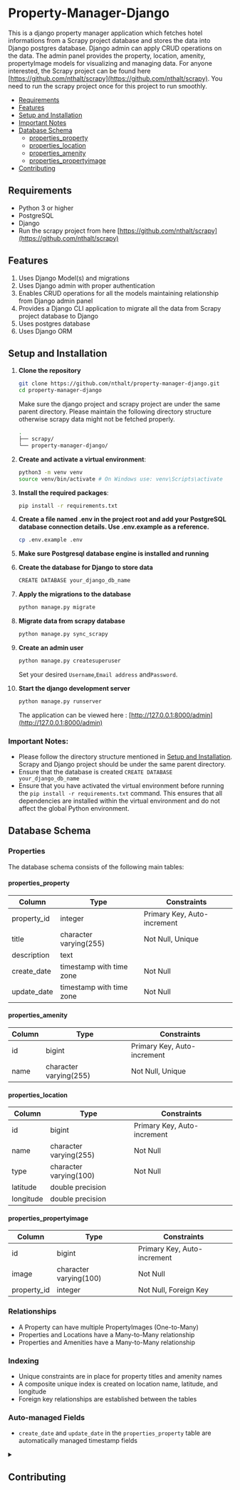 # Property-Manager-Django

This is a django property manager application which fetches hotel informations from a Scrapy project database and stores the data into Django postgres database. Django admin can apply CRUD operations on the data. The admin panel provides the property, location, amenity, propertyImage models for visualizing and managing data.
For anyone interested, the Scrapy project can be found here [https://github.com/nthalt/scrapy](https://github.com/nthalt/scrapy). You need to run the scrapy project once for this project to run smoothly.

<!-- - [Description](#description) -->

- [Requirements](#requirements)
- [Features](#features)
- [Setup and Installation](#setup-and-installation)
- [Important Notes](#important-notes)
- [Database Schema](#database-schema)
  - [properties_property](#properties_property)
  - [properties_location](#properties_location)
  - [properties_amenity](#properties_amenity)
  - [properties_propertyimage](#properties_propertyimage)
- [Contributing](#contributing)

## Requirements

- Python 3 or higher
- PostgreSQL
- Django
- Run the scrapy project from here [https://github.com/nthalt/scrapy](https://github.com/nthalt/scrapy)

<!-- ## Description

Django application to store property information using django admin. -->

## Features

1. Uses Django Model(s) and migrations
2. Uses Django admin with proper authentication
3. Enables CRUD operations for all the models maintaining relationship from
   Django admin panel
4. Provides a Django CLI application to migrate all the data from
   Scrapy project database to Django
5. Uses postgres database
6. Uses Django ORM

## Setup and Installation

1. **Clone the repository**

   ```bash
   git clone https://github.com/nthalt/property-manager-django.git
   cd property-manager-django
   ```

   Make sure the django project and scrapy project are under the same parent directory. Please maintain the following directory structure otherwise scrapy data might not be fetched properly.

   ```bash
   .
   ├── scrapy/
   └── property-manager-django/
   ```

2. **Create and activate a virtual environment**:

   ```bash
   python3 -m venv venv
   source venv/bin/activate # On Windows use: venv\Scripts\activate
   ```

3. **Install the required packages**:

   ```bash
   pip install -r requirements.txt
   ```

4. **Create a file named .env in the project root and add your PostgreSQL database connection details. Use .env.example as a reference.**

   ```bash
   cp .env.example .env
   ```

5. **Make sure Postgresql database engine is installed and running**

6. **Create the database for Django to store data**

   ```bash
   CREATE DATABASE your_django_db_name
   ```

<!-- 7. **Create the migration files**

   ```bash
   python manage.py makemigrations
   ``` -->

7.  **Apply the migrations to the database**

    ```bash
    python manage.py migrate
    ```

8.  **Migrate data from scrapy database**

    ```bash
    python manage.py sync_scrapy
    ```

9.  **Create an admin user**

    ```bash
    python manage.py createsuperuser
    ```

    Set your desired `Username`,`Email address` and`Password`.

10. **Start the django development server**

    ```bash
    python manage.py runserver
    ```

    The application can be viewed here : [http://127.0.0.1:8000/admin](http://127.0.0.1:8000/admin)

### Important Notes:

- Please follow the directory structure mentioned in [Setup and Installation](#setup-and-installation). Scrapy and Django project should be under the same parent directory.
- Ensure that the database is created `CREATE DATABASE your_django_db_name`
- Ensure that you have activated the virtual environment before running the `pip install -r requirements.txt` command. This ensures that all dependencies are installed within the virtual environment and do not affect the global Python environment.

## Database Schema

### Properties

The database schema consists of the following main tables:

#### properties_property

| Column      | Type                     | Constraints                 |
| ----------- | ------------------------ | --------------------------- |
| property_id | integer                  | Primary Key, Auto-increment |
| title       | character varying(255)   | Not Null, Unique            |
| description | text                     |                             |
| create_date | timestamp with time zone | Not Null                    |
| update_date | timestamp with time zone | Not Null                    |

#### properties_amenity

| Column | Type                   | Constraints                 |
| ------ | ---------------------- | --------------------------- |
| id     | bigint                 | Primary Key, Auto-increment |
| name   | character varying(255) | Not Null, Unique            |

#### properties_location

| Column    | Type                   | Constraints                 |
| --------- | ---------------------- | --------------------------- |
| id        | bigint                 | Primary Key, Auto-increment |
| name      | character varying(255) | Not Null                    |
| type      | character varying(100) | Not Null                    |
| latitude  | double precision       |                             |
| longitude | double precision       |                             |

#### properties_propertyimage

| Column      | Type                   | Constraints                 |
| ----------- | ---------------------- | --------------------------- |
| id          | bigint                 | Primary Key, Auto-increment |
| image       | character varying(100) | Not Null                    |
| property_id | integer                | Not Null, Foreign Key       |

### Relationships

- A Property can have multiple PropertyImages (One-to-Many)
- Properties and Locations have a Many-to-Many relationship
- Properties and Amenities have a Many-to-Many relationship

### Indexing

- Unique constraints are in place for property titles and amenity names
- A composite unique index is created on location name, latitude, and longitude
- Foreign key relationships are established between the tables

### Auto-managed Fields

- `create_date` and `update_date` in the `properties_property` table are automatically managed timestamp fields

<!--
   a. property_id
   b. title
   c. description
   d. images (One to many)
   e. location (many to many)
      i. name
      ii. type (country, state, city)
      iii. latitude
      iv. longitude
   f. amenities (many to many)
      i. name
   g. create_date (datetime, auto insert)
   h. update_date (datetime, auto update)
-->

<details>
<summary>

## Contributing

</summary>

We welcome contributions to this project. To ensure a smooth collaboration, please follow these guidelines:

1. **Fork the Repository**: Start by forking the repository on GitHub.

2. **Clone the Repository**: Clone your forked repository to your local machine using:

   ```bash
   git clone https://github.com/username/property-manager-django.git
   ```

3. **Create a Branch**: Create a new branch for your feature or bug fix:

   ```bash
   git checkout -b feature-or-bugfix-description
   ```

4. **Make Changes**: Implement your changes in the codebase. Ensure your code adheres to the project's coding standards and includes appropriate tests.

5. **Commit Changes**: Commit your changes with a clear and descriptive commit message:

   ```bash
   git add .
   git commit -m "Description of the feature or bug fix"
   ```

6. **Push to GitHub**: Push your branch to your forked repository on GitHub:

   ```bash
   git push origin feature-or-bugfix-description
   ```

7. **Create a Pull Request**: Go to the original repository on GitHub and create a pull request. Provide a clear and detailed description of your changes.

8. **Review Process**: Wait for the project maintainers to review your pull request. Be prepared to make any necessary changes based on feedback.

Thank you for your contributions! Your help is greatly appreciated.

</details>
